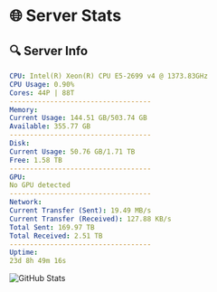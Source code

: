 # 🌐 Server Stats
## 🔍 Server Info
```yaml
CPU: Intel(R) Xeon(R) CPU E5-2699 v4 @ 1373.83GHz
CPU Usage: 0.90%
Cores: 44P | 88T
-----------------------------------
Memory:
Current Usage: 144.51 GB/503.74 GB
Available: 355.77 GB
-----------------------------------
Disk:
Current Usage: 50.76 GB/1.71 TB
Free: 1.58 TB
-----------------------------------
GPU:
No GPU detected
-----------------------------------
Network:
Current Transfer (Sent): 19.49 MB/s
Current Transfer (Received): 127.88 KB/s
Total Sent: 169.97 TB
Total Received: 2.51 TB
-----------------------------------
Uptime:
23d 8h 49m 16s
```
![GitHub Stats](https://img.shields.io/badge/Updated-2025-03-03_07:32:34-blue)